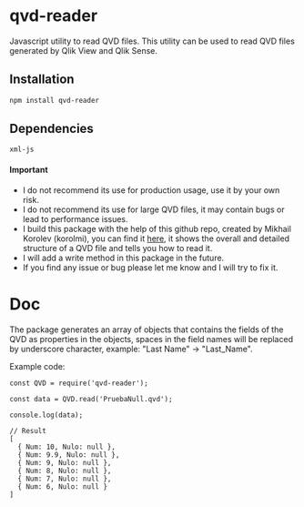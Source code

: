 # qvd-reader
Javascript utility to read QVD files.
This utility can be used to read QVD files generated by Qlik View and Qlik Sense.

## Installation
```sh
npm install qvd-reader
```

## Dependencies
```
xml-js
```
#### Important
 - I do not recommend its use for production usage, use it by your own risk.
 - I do not recommend its use for large QVD files, it may contain bugs or lead to performance issues.
 - I build this package with the help of this github repo, created by Mikhail Korolev (korolmi), you can find it [here](https://github.com/korolmi/qvdfile), it shows the overall and detailed structure of a QVD file and tells you how to read it.
 - I will add a write method in this package in the future.
 - If you find any issue or bug please let me know and I will try to fix it.


# Doc
The package generates an array of objects that contains the fields of the QVD as properties in the objects, spaces in the field names will be replaced by underscore character, example: "Last Name" -> "Last_Name".

Example code:
``` JS
const QVD = require('qvd-reader');

const data = QVD.read('PruebaNull.qvd');

console.log(data);

// Result
[
  { Num: 10, Nulo: null },
  { Num: 9.9, Nulo: null },
  { Num: 9, Nulo: null },
  { Num: 8, Nulo: null },
  { Num: 7, Nulo: null },
  { Num: 6, Nulo: null }
]
```